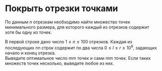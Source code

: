# Покрыть отрезки точками

По данным $n$ отрезкам необходимо найти множество точек минимального размера, для которого каждый из отрезков содержит хотя бы одну из точек.

В первой строке дано число $1 ≤ n ≤ 100$ отрезков. Каждая из последующих nn строк содержит по два числа $0 ≤ l ≤ r ≤ 10^9$, задающих начало и конец отрезка.  
Выведите оптимальное число mm точек и сами mm точек. Если таких множеств точек несколько, выведите любое из них.